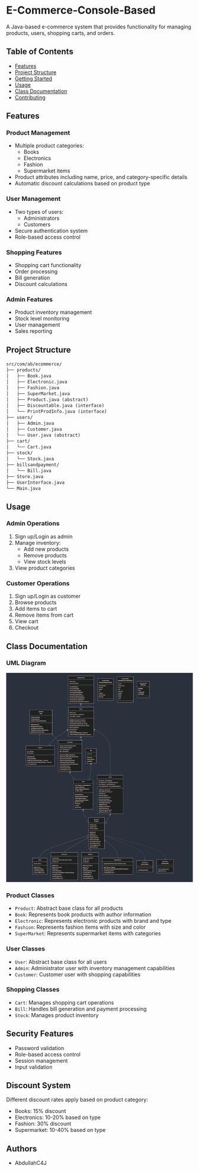 # E-Commerce-Console-Based

A Java-based e-commerce system that provides functionality for managing products, users, shopping carts, and orders.

## Table of Contents
- [Features](#features)
- [Project Structure](#project-structure)
- [Getting Started](#getting-started)
- [Usage](#usage)
- [Class Documentation](#class-documentation)
- [Contributing](#contributing)

## Features

### Product Management
- Multiple product categories:
  - Books
  - Electronics
  - Fashion
  - Supermarket items
- Product attributes including name, price, and category-specific details
- Automatic discount calculations based on product type

### User Management
- Two types of users:
  - Administrators
  - Customers
- Secure authentication system
- Role-based access control

### Shopping Features
- Shopping cart functionality
- Order processing
- Bill generation
- Discount calculations

### Admin Features
- Product inventory management
- Stock level monitoring
- User management
- Sales reporting

## Project Structure

```plaintext
src/com/ab/ecommerce/
├── products/
│   ├── Book.java
│   ├── Electronic.java
│   ├── Fashion.java
│   ├── SuperMarket.java
│   ├── Product.java (abstract)
│   ├── Discountable.java (interface)
│   └── PrintProdInfo.java (interface)
├── users/
│   ├── Admin.java
│   ├── Customer.java
│   └── User.java (abstract)
├── cart/
│   └── Cart.java
├── stock/
│   └── Stock.java
├── billsandpayment/
│   └── Bill.java
├── Store.java
├── UserInterface.java
└── Main.java
```

## Usage

### Admin Operations
1. Sign up/Login as admin
2. Manage inventory:
   - Add new products
   - Remove products
   - View stock levels
3. View product categories

### Customer Operations
1. Sign up/Login as customer
2. Browse products
3. Add items to cart
4. Remove items from cart
5. View cart
6. Checkout

## Class Documentation

### UML Diagram
![alt text](https://github.com/AbdullahC4J/Java/blob/main/E-Commerce-Console-Based/UML/UML.png)

### Product Classes
- `Product`: Abstract base class for all products
- `Book`: Represents book products with author information
- `Electronic`: Represents electronic products with brand and type
- `Fashion`: Represents fashion items with size and color
- `SuperMarket`: Represents supermarket items with categories

### User Classes
- `User`: Abstract base class for all users
- `Admin`: Administrator user with inventory management capabilities
- `Customer`: Customer user with shopping capabilities

### Shopping Classes
- `Cart`: Manages shopping cart operations
- `Bill`: Handles bill generation and payment processing
- `Stock`: Manages product inventory

## Security Features
- Password validation
- Role-based access control
- Session management
- Input validation

## Discount System
Different discount rates apply based on product category:
- Books: 15% discount
- Electronics: 10-20% based on type
- Fashion: 30% discount
- Supermarket: 10-40% based on type

## Authors
- AbdullahC4J

<!-- ## Future Improvements
- [ ] Implement payment gateway integration
- [ ] Add email notification system
- [ ] Implement product search functionality
- [ ] Add product reviews and ratings
- [ ] Implement order tracking
- [ ] Add inventory alerts
- [ ] Implement user profile management
- [ ] Add reporting and analytics -->
